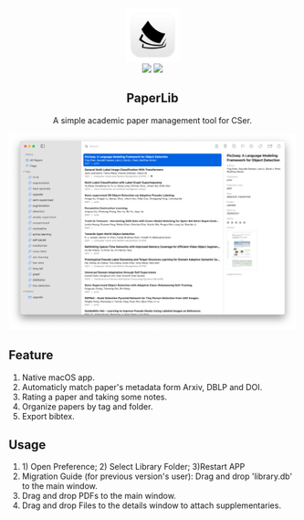 <div align="center">
<img src="./assets/icon.png" height="95" />
<br />
<img src="https://img.shields.io/github/license/GeoffreyChen777/paperlib" />
<img src="https://img.shields.io/github/stars/GeoffreyChen777/paperlib" />
<h2>PaperLib</h2>
A simple academic paper management tool for CSer.
<br />
</div>


![](./assets/macOS_ui.png)

## Feature
1. Native macOS app.
2. Automaticly match paper's metadata form Arxiv, DBLP and DOI.
3. Rating a paper and taking some notes.
4. Organize papers by tag and folder.
5. Export bibtex.

## Usage
1. 1\) Open Preference; 2\) Select Library Folder; 3\)Restart APP
2. Migration Guide (for previous version's user): Drag and drop 'library.db' to the main window.
3. Drag and drop PDFs to the main window.
4. Drag and drop Files to the details window to attach supplementaries.



